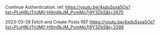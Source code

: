 Continue Authentication.
ref: https://youtu.be/4xduSsxa5Os?list=PLvHRLtTrUM0-H9m6kJM_PvmMo7j9Y3ZbS&t=2670

2023-03-28
Fetch and Create Posts
REF:https://youtu.be/4xduSsxa5Os?list=PLvHRLtTrUM0-H9m6kJM_PvmMo7j9Y3ZbS&t=3398

